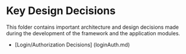 # Key Design Decisions

This folder contains important architecture and design decisions made during the 
development of the framework and the application modules.

* [Login/Authorization Decisions] (loginAuth.md)
